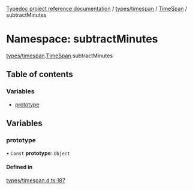 [Typedoc project reference documentation](../README.md) / [types/timespan](types_timespan.md) / [TimeSpan](types_timespan.timespan.md) / subtractMinutes

# Namespace: subtractMinutes

[types/timespan](types_timespan.md).[TimeSpan](types_timespan.timespan.md).subtractMinutes

## Table of contents

### Variables

- [prototype](types_timespan.timespan.subtractminutes.md#prototype)

## Variables

### prototype

• `Const` **prototype**: `Object`

#### Defined in

[types/timespan.d.ts:187](https://github.com/DocuWare/REST-Sample-TS/blob/beb3ada/src/types/timespan.d.ts#L187)
